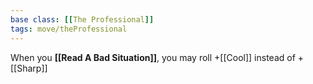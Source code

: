 ```yaml
---
base class: [[The Professional]]
tags: move/theProfessional
---
```

When you **[[Read A Bad Situation]]**, you may roll +[[Cool]] instead of +[[Sharp]]